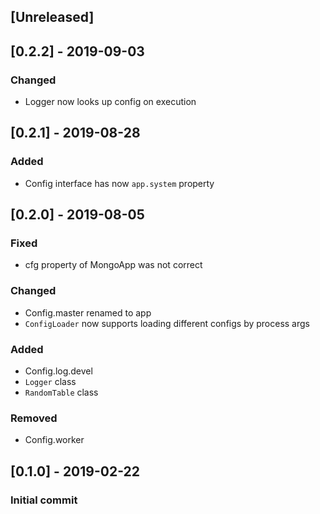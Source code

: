## [Unreleased]

## [0.2.2] - 2019-09-03
### Changed
- Logger now looks up config on execution

## [0.2.1] - 2019-08-28
### Added
- Config interface has now `app.system` property

## [0.2.0] - 2019-08-05
### Fixed
- cfg property of MongoApp was not correct
### Changed
- Config.master renamed to app
- `ConfigLoader` now supports loading different configs by process args
### Added
- Config.log.devel
- `Logger` class
- `RandomTable` class
### Removed
- Config.worker

## [0.1.0] - 2019-02-22
### Initial commit